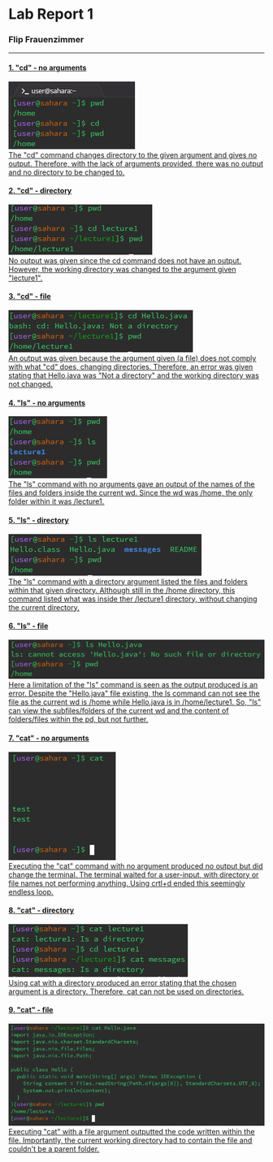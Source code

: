 #  **Lab Report 1**
### Flip Frauenzimmer
---
#### <u>1. "cd" - no arguments
![Image](firefox_mNXnjIojDu.png) <br>
The "cd" command changes directory to the given argument and gives no output. Therefore, with the lack of arguments provided, there was no output and no directory to be changed to.

#### <u>2. "cd" - directory
![Image](firefox_fs0zijy5Kn.png) <br>
No output was given since the cd command does not have an output. However, the working directory was changed to the argument given "lecture1".

#### <u>3. "cd" - file
![Image](firefox_y22kdjI4oJ.png) <br>
An output was given because the argument given (a file) does not comply with what "cd" does, changing directories. Therefore, an error was given stating that Hello.java was "Not a directory" and the working directory was not changed.


#### <u>4. "ls" - no arguments
![Image](firefox_s2jC8p86xW.png) <br>
The "ls" command with no arguments gave an output of the names of the files and folders inside the current wd. Since the wd was /home, the only folder within it was /lecture1.

#### <u>5. "ls" - directory
![Image](firefox_uYMTReVYbF.png) <br>
The "ls" command with a directory argument listed the files and folders within that given directory. Although still in the /home directory, this command listed what was inside ther /lecture1 directory, without changing the current directory.

#### <u>6. "ls" - file
![Image](firefox_BGvKhW0jfy.png) <br>
Here a limitation of the "ls" command is seen as the output produced is an error. Despite the "Hello.java" file existing, the ls command can not see the file as the current wd is /home while Hello.java is in /home/lecture1. So, "ls" can view the subfiles/folders of the current wd and the content of folders/files within the pd, but not further.


#### <u>7. "cat" - no arguments
![Image](firefox_is5e5JQ8hW.png) <br>
Executing the "cat" command with no argument produced no output but did change the terminal. The terminal waited for a user-input, with directory or file names not performing anything. Using crtl+d ended this seemingly endless loop.

#### <u>8. "cat" - directory
![Image](firefox_CqHzYFN7D7.png) <br>
Using cat with a directory produced an error stating that the chosen argument is a directory. Therefore, cat can not be used on directories.

#### <u>9. "cat" - file
![Image](firefox_o4NQK8InSB.png) <br>
Executing "cat" with a file argument outputted the code written within the file. Importantly, the current working directory had to contain the file and couldn't be a parent folder.
